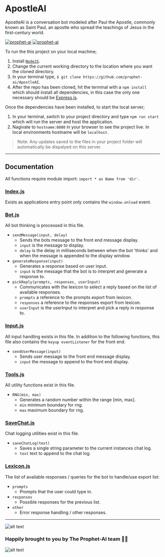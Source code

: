 # ApostleAI

ApostleAI is a conversation bot modeled after Paul the Apostle, commonly known as Saint Paul, an apostle who spread the teachings of Jesus in the first-century world.

[![prophet-ai](https://circleci.com/gh/prophet-ai/ApostleAI/tree/automatic-unit-testing.svg?style=shield)](https://circleci.com/gh/prophet-ai/ApostleAI)
[![prophet-ai](https://circleci.com/gh/prophet-ai/ApostleAI/tree/automatic-unit-testing.svg?style=svg)](https://circleci.com/gh/prophet-ai/ApostleAI)

To run the this project on your local machine;
1. Install [`NodeJS`](https://nodejs.org/en/download/).
2. Change the current working directory to the location where you want the cloned directory.
3. In your terminal type, `$ git clone https://github.com/prophet-ai/ApostleAI`.
5. After the repo has been cloned, hit the terminal with a `npm install` which should install all dependencies, in this case the only one necessary should be [Express.js](https://github.com/expressjs/express).

Once the dependencies have been installed, to start the local server;
1. In your terminal, switch to your project directory and type `npm run start` which will run the server and host the application.
2. Nagivate to `hostname:8080` in your browser to see the project live. In local environments hostname will be `localhost`.

> Note: Any updates saved to the files in your project folder will automatically be dispalyed on this server.
---
## Documentation
All functions require module import:  `import * as Name from 'dir'`.
### [Index.js](public/js/index.js)
Exists as applications entry point only contains the `window.onload` event.
### [Bot.js](public/js/bot.js)
All bot thinking is processed in this file.
 - `sendMessage(input, delay)`
	 - Sends the bots message to the front end message display.
	 - `input` is the message to display.
	 - `delay` is the delay in milliseconds between when the bot 'thinks' and when the message is appended to the display window.
 - `generateResponse(input)`
	 - Generates a response based on user input.
	 - `input` is the message that the bot is to interpret and generate a response to.
 - `pickReply(prompts, responses, userInput)`
	 - Communicates with the lexicon to select a reply based on the list of available responses.
	 - `prompts` a reference to the prompts export from lexicon.
	 - `responses` a reference to the responses export from lexicon.
	 - `userInput` is the userInput to interpret and pick a reply in response to.
### [Input.js](public/js/input.js)
All input handling exists in this file.
In addition to the following functions, this file also contains the `keyup eventListener` for the front end.
 - `sendUserMessage(input)`
	 - Sends user message to the front end message display.
	 - `input` the message to append to the front end display.

### [Tools.js](public/js/tools.js)
All utility functions exist in this file.
 - `RNG(min, max)`
	 - Generates a random number within the range [min, max].
	 - `min` minimum boundary for rng.
	 - `max` maximum boundary for rng.
### [SaveChat.js](public/js/saveChat.js)
Chat logging utilities exist in this file.
 - `saveChatLog(text)`
	 - Saves a single string parameter to the current instances chat log.
	 - `text` text to append to the chat log.

### [Lexicon.js](public/js/lexicon.js)
The list of available responses / queries for the bot to handle/use export list:
 - `prompts`
	 - Prompts that the user could type in.
 - `responses`
	 - Possible responses for the previous list.
 - `other`
	 - Error response handling / other responses.

---
![alt text](https://upload.wikimedia.org/wikipedia/commons/thumb/6/67/The_Predication_of_Saint_Paul_LACMA_M.2000.179.24.jpg/800px-The_Predication_of_Saint_Paul_LACMA_M.2000.179.24.jpg)

### Happily brought to you by The Prophet-AI team 👁⃤
![alt text](https://avatars.githubusercontent.com/u/78770750?s=200&v=4)

